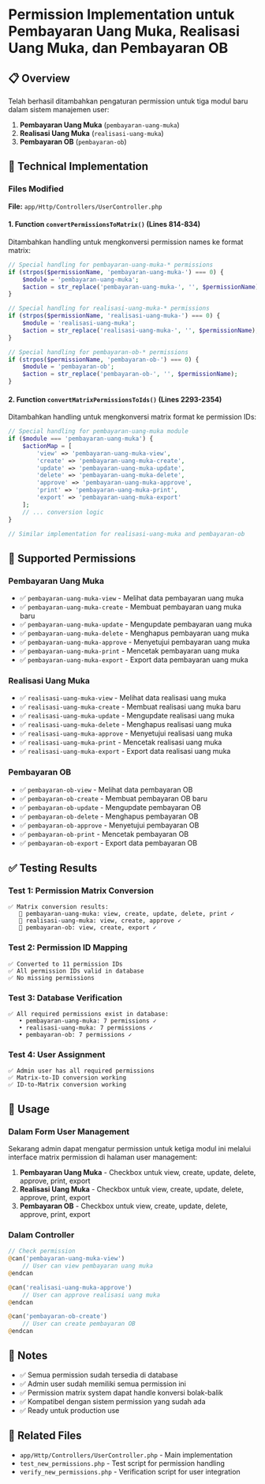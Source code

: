 # Permission Implementation untuk Pembayaran Uang Muka, Realisasi Uang Muka, dan Pembayaran OB

## 📋 Overview

Telah berhasil ditambahkan pengaturan permission untuk tiga modul baru dalam sistem manajemen user:

1. **Pembayaran Uang Muka** (`pembayaran-uang-muka`)
2. **Realisasi Uang Muka** (`realisasi-uang-muka`)
3. **Pembayaran OB** (`pembayaran-ob`)

## 🔧 Technical Implementation

### Files Modified

**File:** `app/Http/Controllers/UserController.php`

#### 1. Function `convertPermissionsToMatrix()` (Lines 814-834)

Ditambahkan handling untuk mengkonversi permission names ke format matrix:

```php
// Special handling for pembayaran-uang-muka-* permissions
if (strpos($permissionName, 'pembayaran-uang-muka-') === 0) {
    $module = 'pembayaran-uang-muka';
    $action = str_replace('pembayaran-uang-muka-', '', $permissionName);
}

// Special handling for realisasi-uang-muka-* permissions
if (strpos($permissionName, 'realisasi-uang-muka-') === 0) {
    $module = 'realisasi-uang-muka';
    $action = str_replace('realisasi-uang-muka-', '', $permissionName);
}

// Special handling for pembayaran-ob-* permissions
if (strpos($permissionName, 'pembayaran-ob-') === 0) {
    $module = 'pembayaran-ob';
    $action = str_replace('pembayaran-ob-', '', $permissionName);
}
```

#### 2. Function `convertMatrixPermissionsToIds()` (Lines 2293-2354)

Ditambahkan handling untuk mengkonversi matrix format ke permission IDs:

```php
// Special handling for pembayaran-uang-muka module
if ($module === 'pembayaran-uang-muka') {
    $actionMap = [
        'view' => 'pembayaran-uang-muka-view',
        'create' => 'pembayaran-uang-muka-create',
        'update' => 'pembayaran-uang-muka-update',
        'delete' => 'pembayaran-uang-muka-delete',
        'approve' => 'pembayaran-uang-muka-approve',
        'print' => 'pembayaran-uang-muka-print',
        'export' => 'pembayaran-uang-muka-export'
    ];
    // ... conversion logic
}

// Similar implementation for realisasi-uang-muka and pembayaran-ob
```

## 🎯 Supported Permissions

### Pembayaran Uang Muka

-   ✅ `pembayaran-uang-muka-view` - Melihat data pembayaran uang muka
-   ✅ `pembayaran-uang-muka-create` - Membuat pembayaran uang muka baru
-   ✅ `pembayaran-uang-muka-update` - Mengupdate pembayaran uang muka
-   ✅ `pembayaran-uang-muka-delete` - Menghapus pembayaran uang muka
-   ✅ `pembayaran-uang-muka-approve` - Menyetujui pembayaran uang muka
-   ✅ `pembayaran-uang-muka-print` - Mencetak pembayaran uang muka
-   ✅ `pembayaran-uang-muka-export` - Export data pembayaran uang muka

### Realisasi Uang Muka

-   ✅ `realisasi-uang-muka-view` - Melihat data realisasi uang muka
-   ✅ `realisasi-uang-muka-create` - Membuat realisasi uang muka baru
-   ✅ `realisasi-uang-muka-update` - Mengupdate realisasi uang muka
-   ✅ `realisasi-uang-muka-delete` - Menghapus realisasi uang muka
-   ✅ `realisasi-uang-muka-approve` - Menyetujui realisasi uang muka
-   ✅ `realisasi-uang-muka-print` - Mencetak realisasi uang muka
-   ✅ `realisasi-uang-muka-export` - Export data realisasi uang muka

### Pembayaran OB

-   ✅ `pembayaran-ob-view` - Melihat data pembayaran OB
-   ✅ `pembayaran-ob-create` - Membuat pembayaran OB baru
-   ✅ `pembayaran-ob-update` - Mengupdate pembayaran OB
-   ✅ `pembayaran-ob-delete` - Menghapus pembayaran OB
-   ✅ `pembayaran-ob-approve` - Menyetujui pembayaran OB
-   ✅ `pembayaran-ob-print` - Mencetak pembayaran OB
-   ✅ `pembayaran-ob-export` - Export data pembayaran OB

## ✅ Testing Results

### Test 1: Permission Matrix Conversion

```
✅ Matrix conversion results:
   📁 pembayaran-uang-muka: view, create, update, delete, print ✓
   📁 realisasi-uang-muka: view, create, approve ✓
   📁 pembayaran-ob: view, create, export ✓
```

### Test 2: Permission ID Mapping

```
✅ Converted to 11 permission IDs
✅ All permission IDs valid in database
✅ No missing permissions
```

### Test 3: Database Verification

```
✅ All required permissions exist in database:
   • pembayaran-uang-muka: 7 permissions ✓
   • realisasi-uang-muka: 7 permissions ✓
   • pembayaran-ob: 7 permissions ✓
```

### Test 4: User Assignment

```
✅ Admin user has all required permissions
✅ Matrix-to-ID conversion working
✅ ID-to-Matrix conversion working
```

## 🚀 Usage

### Dalam Form User Management

Sekarang admin dapat mengatur permission untuk ketiga modul ini melalui interface matrix permission di halaman user management:

1. **Pembayaran Uang Muka** - Checkbox untuk view, create, update, delete, approve, print, export
2. **Realisasi Uang Muka** - Checkbox untuk view, create, update, delete, approve, print, export
3. **Pembayaran OB** - Checkbox untuk view, create, update, delete, approve, print, export

### Dalam Controller

```php
// Check permission
@can('pembayaran-uang-muka-view')
    // User can view pembayaran uang muka
@endcan

@can('realisasi-uang-muka-approve')
    // User can approve realisasi uang muka
@endcan

@can('pembayaran-ob-create')
    // User can create pembayaran OB
@endcan
```

## 📝 Notes

-   ✅ Semua permission sudah tersedia di database
-   ✅ Admin user sudah memiliki semua permission ini
-   ✅ Permission matrix system dapat handle konversi bolak-balik
-   ✅ Kompatibel dengan sistem permission yang sudah ada
-   ✅ Ready untuk production use

## 🔗 Related Files

-   `app/Http/Controllers/UserController.php` - Main implementation
-   `test_new_permissions.php` - Test script for permission handling
-   `verify_new_permissions.php` - Verification script for user integration

